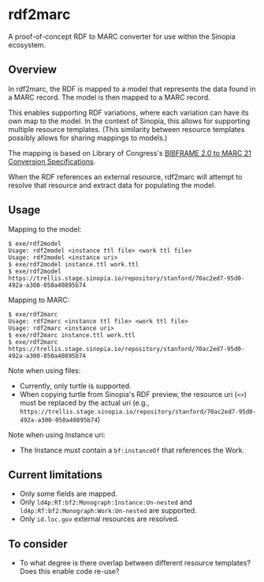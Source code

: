 # rdf2marc
A proof-of-concept RDF to MARC converter for use within the Sinopia ecosystem.


## Overview
In rdf2marc, the RDF is mapped to a model that represents the data found in a MARC record. The model is then mapped to a MARC record.

This enables supporting RDF variations, where each variation can have its own map to the model. In the context of Sinopia, this allows for supporting multiple resource templates. (This similarity between resource templates possibly allows for sharing mappings to models.)

The mapping is based on Library of Congress's [BIBFRAME 2.0 to MARC 21 Conversion Specifications](http://www.loc.gov/bibframe/bftm/).

When the RDF references an external resource, rdf2marc will attempt to resolve that resource and extract data for populating the model.

## Usage
Mapping to the model:
```
$ exe/rdf2model 
Usage: rdf2model <instance ttl file> <work ttl file>
Usage: rdf2model <instance uri>
$ exe/rdf2model instance.ttl work.ttl
$ exe/rdf2model https://trellis.stage.sinopia.io/repository/stanford/70ac2ed7-95d0-492a-a300-050a40895b74
```

Mapping to MARC:
```
$ exe/rdf2marc
Usage: rdf2marc <instance ttl file> <work ttl file>
Usage: rdf2marc <instance uri>
$ exe/rdf2marc instance.ttl work.ttl
$ exe/rdf2marc https://trellis.stage.sinopia.io/repository/stanford/70ac2ed7-95d0-492a-a300-050a40895b74
```

Note when using files:
* Currently, only turtle is supported.
* When copying turtle from Sinopia's RDF preview, the resource uri (`<>`) must be replaced by the actual uri (e.g., `https://trellis.stage.sinopia.io/repository/stanford/70ac2ed7-95d0-492a-a300-050a40895b74`) 

Note when using Instance uri:
* The Instance must contain a `bf:instanceOf` that references the Work.

## Current limitations
* Only some fields are mapped.
* Only `ld4p:RT:bf2:Monograph:Instance:Un-nested` and `ld4p:RT:bf2:Monograph:Work:Un-nested` are supported.
* Only `id.loc.gov` external resources are resolved.

## To consider
* To what degree is there overlap between different resource templates? Does this enable code re-use?
